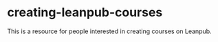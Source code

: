 # creating-leanpub-courses
This is a resource for people interested in creating courses on Leanpub.
